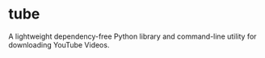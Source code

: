 # tube
A lightweight dependency-free Python library and command-line utility for downloading YouTube Videos.
